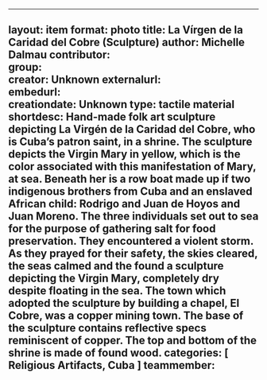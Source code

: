 
---
layout:	item
format:	photo
title:	La Vírgen de la Caridad del Cobre (Sculpture)
author:	Michelle Dalmau
contributor:	
group:	
creator:	Unknown
externalurl:	
embedurl:	
creationdate:	Unknown
type:	tactile material
shortdesc:	Hand-made folk art sculpture depicting La Virgén de la Caridad del Cobre, who is Cuba’s patron saint, in a shrine. The sculpture depicts the Virgin Mary in yellow, which is the color associated with this manifestation of Mary, at sea. Beneath her is a row boat made up if two indigenous brothers from Cuba and an enslaved African child: Rodrigo and Juan de Hoyos and Juan Moreno. The three individuals set out to sea for the purpose of gathering salt for food preservation. They encountered a violent storm. As they prayed for their safety, the skies cleared, the seas calmed and the found a sculpture depicting the Virgin Mary, completely dry despite floating in the sea. The town which adopted the sculpture by building a chapel, El Cobre, was a copper mining town. The base of the sculpture contains reflective specs reminiscent of copper. The top and bottom of the shrine is made of found wood.
categories:	[ Religious Artifacts, Cuba ]
teammember: 
---
